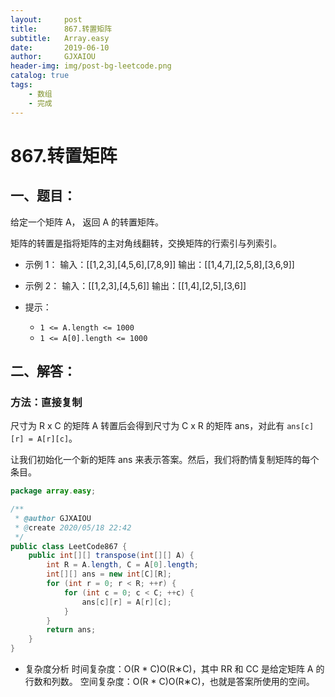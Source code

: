 ```yaml
---
layout:     post
title:      867.转置矩阵
subtitle:   Array.easy
date:       2019-06-10
author:     GJXAIOU
header-img: img/post-bg-leetcode.png
catalog: true
tags:
    - 数组
	- 完成 
---
```


# 867.转置矩阵

## 一、题目：

给定一个矩阵 A， 返回 A 的转置矩阵。

矩阵的转置是指将矩阵的主对角线翻转，交换矩阵的行索引与列索引。


- 示例 1：
输入：[[1,2,3],[4,5,6],[7,8,9]]
输出：[[1,4,7],[2,5,8],[3,6,9]]

- 示例 2：
输入：[[1,2,3],[4,5,6]]
输出：[[1,4],[2,5],[3,6]]


- 提示：
  - `1 <= A.length <= 1000`
  - `1 <= A[0].length <= 1000`



##  二、解答：

### 方法：直接复制

尺寸为 R x C 的矩阵 A 转置后会得到尺寸为 C x R 的矩阵 ans，对此有 `ans[c][r] = A[r][c]`。

让我们初始化一个新的矩阵 ans 来表示答案。然后，我们将酌情复制矩阵的每个条目。
```java
package array.easy;

/**
 * @author GJXAIOU
 * @create 2020/05/18 22:42
 */
public class LeetCode867 {
    public int[][] transpose(int[][] A) {
        int R = A.length, C = A[0].length;
        int[][] ans = new int[C][R];
        for (int r = 0; r < R; ++r) {
            for (int c = 0; c < C; ++c) {
                ans[c][r] = A[r][c];
            }
        }
        return ans;
    }
}

```

- 复杂度分析
时间复杂度：O(R * C)O(R∗C)，其中 RR 和 CC 是给定矩阵 A 的行数和列数。
空间复杂度：O(R * C)O(R∗C)，也就是答案所使用的空间。


